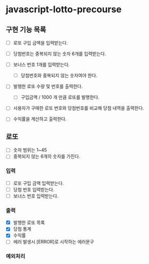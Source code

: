 # javascript-lotto-precourse

## 구현 기능 목록

- [ ] 로또 구입 금액을 입력받는다.
- [ ] 당첨번호는 중복되지 않는 숫자 6개를 입력받는다.
- [ ] 보너스 번호 1개를 입력받는다.
  - [ ] 당첨번호와 중복되지 않는 숫자여야 한다.
- [ ] 발행한 로또 수량 및 번호를 출력한다.

  - [ ] 구입금액 / 1000 개 만큼 로또를 발행한다.

- [ ] 사용자가 구매한 로또 번호와 당첨번호를 비교해 당첨 내역을 출력한다.
- [ ] 수익률을 계산하고 출력한다.

## 로또

- [ ] 숫자 범위는 1~45
- [ ] 중복되지 않는 6개의 숫자를 가진다.

### 입력

- [ ] 로또 구입 금액 입력받는다.
- [ ] 당첨 번호 입력받는다.
- [ ] 보너스 번호 입력받는다.

### 출력

- [x] 발행한 로또 목록
- [x] 당첨 통계
- [x] 수익률
- [ ] 에러 발생시 [ERROR]로 시작하는 에러문구

### 예외처리
